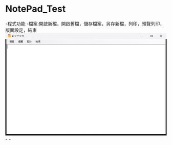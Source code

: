 # NotePad_Test

-程式功能
	-檔案:開啟新檔，開啟舊檔，儲存檔案，另存新檔，列印，預覽列印，版面設定，結束
 	![file](Demo/File_Demo.gif)
 	-
	-
